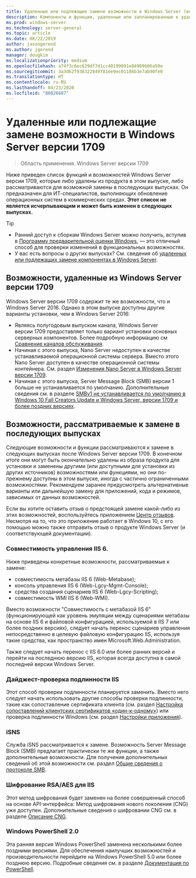 ```yaml
---
title: Удаленные или подлежащие замене возможности в Windows Server (версия 1709)
description: Компоненты и функции, удаленные или запланированные к удалению в выпусках.
ms.prod: windows-server
ms.technology: server-general
ms.topic: article
ms.date: 08/22/2019
author: jasongerend
ms.author: jgerend
manager: dougkim
ms.localizationpriority: medium
ms.openlocfilehash: a74f3c6ec629df7d1cc40199091e84989606a50e
ms.sourcegitcommit: 3a3d62f938322849f81ee9ec01186b3e7ab90fe0
ms.translationtype: HT
ms.contentlocale: ru-RU
ms.lasthandoff: 04/23/2020
ms.locfileid: "80826687"
---
```

# <a name="features-removed-or-planned-for-replacement-starting-with-windows-server-version-1709"></a>Удаленные или подлежащие замене возможности в Windows Server версии 1709

>Область применения. Windows Server версии 1709

Ниже приведен список функций и возможностей Windows Server версии 1709, которые либо удалены из продукта в этом выпуске, либо рассматриваются для возможной замены в последующих выпусках. Он предназначен для ИТ-специалистов, выполняющих обновление операционных систем в коммерческих средах. **Этот список не является исчерпывающим и может быть изменен в следующих выпусках.** 

> [!TIP]
> - Ранний доступ к сборкам Windows Server можно получить, вступив в [Программу предварительной оценки Windows](https://insider.windows.com), — это отличный способ для проверки изменений в функциональных возможностях.
> - У вас есть вопросы о других выпусках? См. сведения об [удаленных или подлежащих замене компонентах в Windows Server](../get-started-19/removed-features.md).

## <a name="features-removed-from-windows-server-version-1709"></a>Возможности, удаленные из Windows Server версии 1709

Windows Server версии 1709 содержит те же возможности, что и Windows Server 2016. Однако в этом выпуске доступны другие варианты установки, чем в Windows Server 2016:

- Являясь полугодовым выпуском канала, Windows Server версии 1709 предоставляет только вариант установки основных серверных компонентов. Более подробную информацию см [Сравнение каналов обслуживания](../get-started-19/servicing-channels-19.md).
- Начиная с этого выпуска, Nano Server недоступен в качестве устанавливаемой операционной системы сервера. Вместо этого Nano Server доступен в качестве операционной системы контейнера. См. раздел [Изменения Nano Server в Windows Server версии 1709](nano-in-semi-annual-channel.md).
- Начиная с этого выпуска, Server Message Block (SMB) версии 1 больше не устанавливается по умолчанию. Дополнительные сведения см. в разделе [SMBv1 не устанавливается по умолчанию в Windows 10 Fall Creators Update и Windows Server, версии 1709 и более поздних версиях](https://support.microsoft.com/help/4034314/smbv1-is-not-installed-by-default-in-windows).


## <a name="features-being-considered-for-replacement-starting-with-subsequent-releases"></a>Возможности, рассматриваемые к замене в последующих выпусках

Следующие возможности и функции рассматриваются к замене в следующих выпусках после Windows Server версии 1709. В конечном итоге они могут быть окончательно удалены из образа продукта для установки и заменены другими (или доступными для установки из других источников) возможностями или функциями, но они по-прежнему доступны в этом выпуске, иногда с частично ограниченными возможностями. Рекомендуем заранее предусмотреть альтернативные варианты или дальнейшую замену для приложений, кода и режимов, зависимых от данных возможностей.

Если вы хотите оставить отзыв о предстоящей замене какой-либо из этих возможностей, воспользуйтесь приложением [Центр отзывов](https://support.microsoft.com/help/4021566/windows-10-send-feedback-to-microsoft-with-feedback-hub-app). Несмотря на то, что это приложение работает в Windows 10, с его помощью можно также отправить отзыв о продукте Windows Server (и соответствующей документации).

### <a name="iis-6-management-compatibility"></a>Совместимость управления IIS 6.
Ниже приведены конкретные возможности, рассматриваемые к замене:

- совместимость метабазы IIS 6 (Web-Metabase);
- консоль управления IIS 6 (Web-Lgcy-Mgmt-Console);
- средства создания сценариев IIS 6 (Web-Lgcy-Scripting);
- совместимость WMI IIS 6 (Web-WMI).

Вместо возможности "Совместимость с метабазой IIS 6" (функционирующей как уровень эмуляции между сценариями метабазы на основе IIS 6 и файловой конфигурацией, используемой в IIS 7 или более поздних версиях), следует начать перенос сценариев управления непосредственно в целевую файловую конфигурацию IIS, используя такие средства, как пространство имен Microsoft.Web.Administration.

Также следует начать перенос с IIS 6.0 или более ранних версий и перейти на последнюю версию IIS, которая всегда доступна в самой последней версии Windows Server.


### <a name="iis-digest-authentication"></a>Дайджест-проверка подлинности IIS
Этот способ проверки подлинности планируется заменить. Вместо него следует начать использовать другие способы проверки подлинности, такие как сопоставление сертификата клиента (см. раздел [Настройка сопоставлений клиентских сертификатов «один-к-одному»](https://docs.microsoft.com/iis/manage/configuring-security/configuring-one-to-one-client-certificate-mappings)) или проверка подлинности Windows (см. раздел [Настройки приложения](https://docs.microsoft.com/iis-administration/configuration/appsettings.json)).

### <a name="internet-storage-name-service-isns"></a>iSNS
Служба iSNS рассматривается к замене. Возможность Server Message Block (SMB) предлагает практически те же функции, а также дополнительные возможности. Для получения дополнительных сведений об этой возможности см. раздел [Общие сведения о протоколе SMB](https://technet.microsoft.com/library/hh831795(v=ws.11).aspx).

### <a name="rsaaes-encryption-for-iis"></a>Шифрование RSA/AES для IIS 
Этот метод шифрования будет заменен на более совершенный способ на основе API-интерфейса: Метод шифрования нового поколения (CNG) уже доступен. Дополнительные сведения о шифровании CNG см. в разделе [Описание CNG](https://msdn.microsoft.com/library/windows/desktop/aa375276(v=vs.85).aspx).

### <a name="windows-powershell-20"></a>Windows PowerShell 2.0
Эта ранняя версия Windows PowerShell заменена несколькими более поздними версиями. Для обеспечения наилучших возможностей и производительности перейдите на Windows PowerShell 5.0 или более позднюю версию. Подробные сведения см. в разделе [Документация по PowerShell](https://docs.microsoft.com/powershell/index?view=powershell-5.1).


